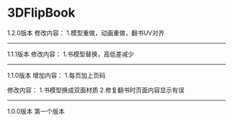 # 3DFlipBook
1.2.0版本
修改内容：
1.模型重做，动画重做，翻书UV对齐

-------------------------------------------------------------------

1.1.1版本
修改内容：
1.书模型替换，高低差减少

-------------------------------------------------------------------

1.1.0版本
增加内容：
1.每页加上页码

修改内容：
1.书模型换成双面材质
2.修复翻书时页面内容显示有误

-------------------------------------------------------------------

1.0.0版本
第一个版本